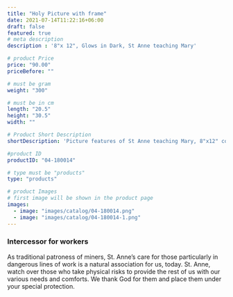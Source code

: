 ```yaml
---
title: "Holy Picture with frame"
date: 2021-07-14T11:22:16+06:00
draft: false
featured: true
# meta description
description : '8"x 12", Glows in Dark, St Anne teaching Mary'

# product Price
price: "90.00"
priceBefore: ""

# must be gram
weight: "300"

# must be in cm
length: "20.5"
height: "30.5"
width: ""

# Product Short Description
shortDescription: 'Picture features of St Anne teaching Mary, 8"x12" comes with gold wooden frame.'

#product ID
productID: "04-180014"

# type must be "products"
type: "products"

# product Images
# first image will be shown in the product page
images:
  - image: "images/catalog/04-180014.png"
  - image: "images/catalog/04-180014-1.png"
---
```


### Intercessor for workers
As traditional patroness of miners, St. Anne’s care for those particularly in dangerous lines of work is a natural association for us, today. St. Anne, watch over those who take physical risks to provide the rest of us with our various needs and comforts. We thank God for them and place them under your special protection.
